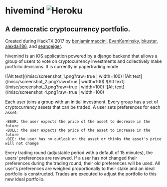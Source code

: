 # hivemind ![Heroku](http://heroku-badge.herokuapp.com/?app=hivemind-api-dev&style=flat&svg=1&root=status)
## A democratic cryptocurrency portfolio.

Created during HackTX 2017 by [benjaminmaccini](https://github.com/benjaminmaccini), [EvanKaminsky](https://github.com/EvanKaminsky), [bkustar](https://github.com/bkustar), [alexdai186](https://github.com/alexdai186), and [seangeiger](https://github.com/seangeiger).

hivemind is an iOS application powered by a django backend that allows a group of users to vote on cryptocurrency investments and collectively make portfolio decisions.  It is currently in papertrading mode.

![Alt text](/misc/screenshot_1.png?raw=true | width=100)
![Alt text](/misc/screenshot_2.png?raw=true | width=100)
![Alt text](/misc/screenshot_3.png?raw=true | width=100)
![Alt text](/misc/screenshot_4.png?raw=true | width=100)

Each user joins a group with an initial investment.  Every group has a set of cryptocurrency assets that can be traded.  A user sets preferences for each asset:
    
    -BEAR: the user expects the price of the asset to decrease in the future
    -BULL: the user expects the price of the asset to increase in the future
    -BEE: the user has no outlook on the asset or thinks the asset's price will not change
    
Every trading round (adjustable period with a default of 15 minutes), the users' preferences are reviewed.  If a user has not changed their preferences during the trading round, their old preferences will be used.  All user's preferences are weighed proportionally to their stake and an ideal portfolio is constructed.  Trades are executed to adjust the portfolio to this new ideal portfolio.
